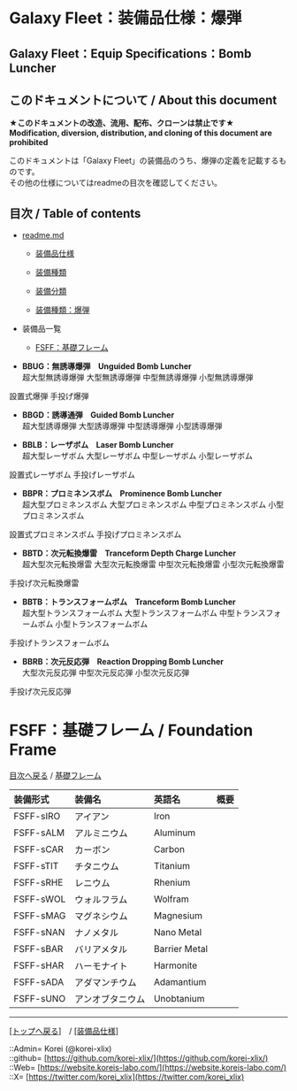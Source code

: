 # Galaxy Fleet：装備品仕様：爆弾

## Galaxy Fleet：Equip Specifications：Bomb Luncher

## このドキュメントについて / About this document

**★このドキュメントの改造、流用、配布、クローンは禁止です★**  
    **Modification, diversion, distribution, and cloning of this document are prohibited**  
  
このドキュメントは「Galaxy Fleet」の装備品のうち、爆弾の定義を記載するものです。  
その他の仕様についてはreadmeの目次を確認してください。  





## 目次 / Table of contents

* [readme.md](/readme.md)
  * [装備品仕様](/equip/readme.md)
  * [装備種類](/strategypart/readme.md#aEquipKind)
  * [装備分類](/equip/readme.md#aEquipClass)

  * [装備種類：爆弾](/equip/readme.md#aBombLuncher)

* 装備品一覧
  * [FSFF：基礎フレーム](#aFoundationFrame)
  




* **BBUG：無誘導爆弾　Unguided Bomb Luncher**  
超大型無誘導爆弾
大型無誘導爆弾
中型無誘導爆弾
小型無誘導爆弾

設置式爆弾
手投げ爆弾



* **BBGD：誘導通弾　Guided Bomb Luncher**  
超大型誘導爆弾
大型誘導爆弾
中型誘導爆弾
小型誘導爆弾


* **BBLB：レーザボム　Laser Bomb Luncher**  
超大型レーザボム
大型レーザボム
中型レーザボム
小型レーザボム

設置式レーザボム
手投げレーザボム


* **BBPR：プロミネンスボム　Prominence Bomb Luncher**  
超大型プロミネンスボム
大型プロミネンスボム
中型プロミネンスボム
小型プロミネンスボム

設置式プロミネンスボム
手投げプロミネンスボム



* **BBTD：次元転換爆雷　Tranceform Depth Charge Luncher**  
超大型次元転換爆雷
大型次元転換爆雷
中型次元転換爆雷
小型次元転換爆雷

手投げ次元転換爆雷


* **BBTB：トランスフォームボム　Tranceform Bomb Luncher**  
超大型トランスフォームボム
大型トランスフォームボム
中型トランスフォームボム
小型トランスフォームボム

手投げトランスフォームボム



* **BBRB：次元反応弾　Reaction Dropping Bomb Luncher**  
大型次元反応弾
中型次元反応弾
小型次元反応弾

手投げ次元反応弾










<h1 id="aFoundationFrame">FSFF：基礎フレーム / Foundation Frame</h1>  
  
[目次へ戻る](#aMokuji) / [基礎フレーム](frame.md)  
  

|装備形式  |装備名  |英語名  |概要  |
|:--|:--|:--|:--|
|FSFF-sIRO  |アイアン          |Iron          |  |
|FSFF-sALM  |アルミニウム      |Aluminum      |  |
|FSFF-sCAR  |カーボン          |Carbon        |  |
|FSFF-sTIT  |チタニウム        |Titanium      |  |
|FSFF-sRHE  |レニウム          |Rhenium       |  |
|FSFF-sWOL  |ウォルフラム      |Wolfram       |  |
|FSFF-sMAG  |マグネシウム      |Magnesium     |  |
|FSFF-sNAN  |ナノメタル        |Nano Metal    |  |
|FSFF-sBAR  |バリアメタル      |Barrier Metal |  |
|FSFF-sHAR  |ハーモナイト      |Harmonite     |  |
|FSFF-sADA  |アダマンチウム    |Adamantium    |  |
|FSFF-sUNO  |アンオブタニウム  |Unobtanium    |  |
  










***
[[トップへ戻る]](/readme.md)　/
[[装備品仕様]](/equip/readme.md)  
  
::Admin= Korei (@korei-xlix)  
::github= [https://github.com/korei-xlix/](https://github.com/korei-xlix/)  
::Web= [https://website.koreis-labo.com/](https://website.koreis-labo.com/)  
::X= [https://twitter.com/korei_xlix](https://twitter.com/korei_xlix)  
